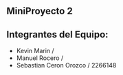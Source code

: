 ## MiniProyecto 2

## Integrantes del Equipo:
- Kevin Marin / 
- Manuel Rocero / 
- Sebastian Ceron Orozco / 2266148
